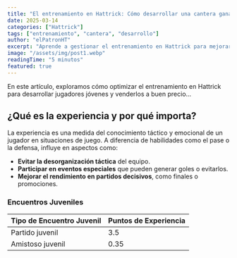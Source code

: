```yaml
---
title: "El entrenamiento en Hattrick: Cómo desarrollar una cantera ganadora"
date: 2025-03-14
categories: ["Hattrick"]
tags: ["entrenamiento", "cantera", "desarrollo"]
author: "elPatronHT"
excerpt: "Aprende a gestionar el entrenamiento en Hattrick para mejorar tu equipo y generar ingresos con la venta de jugadores."
image: "/assets/img/post1.webp"
readingTime: "5 minutos"
featured: true
---
```


En este artículo, exploramos cómo optimizar el entrenamiento en Hattrick para desarrollar jugadores jóvenes y venderlos a buen precio...

## ¿Qué es la experiencia y por qué importa?

La experiencia es una medida del conocimiento táctico y emocional de un jugador en situaciones de juego. A diferencia de habilidades como el pase o la defensa, influye en aspectos como:

- **Evitar la desorganización táctica** del equipo.
- **Participar en eventos especiales** que pueden generar goles o evitarlos.
- **Mejorar el rendimiento en partidos decisivos**, como finales o promociones.

### Encuentros Juveniles

| **Tipo de Encuentro Juvenil** | **Puntos de Experiencia** |
| ----------------------------- | ------------------------- |
| Partido juvenil               | 3.5                       |
| Amistoso juvenil              | 0.35                      |
